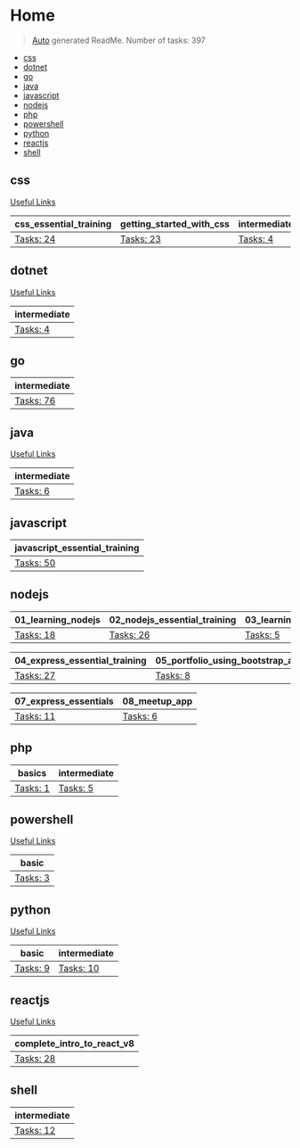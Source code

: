 # Home

> [Auto](https://github.com/codeaprendiz/learn_fullstack/blob/main/home/php/intermediate/taskset_intermediate_php/task_004_createGlobalMarkdownTable/generate-readme.php) generated ReadMe. Number of tasks: 397

- [css](#css)
- [dotnet](#dotnet)
- [go](#go)
- [java](#java)
- [javascript](#javascript)
- [nodejs](#nodejs)
- [php](#php)
- [powershell](#powershell)
- [python](#python)
- [reactjs](#reactjs)
- [shell](#shell)

## css

[Useful Links](./home/css/ReadMe_static.md)

| css_essential_training                       | getting_started_with_css                       | intermediate_html_and_css                      |
|----------------------------------------------|------------------------------------------------|------------------------------------------------|
| [Tasks: 24](home/css/css_essential_training) | [Tasks: 23](home/css/getting_started_with_css) | [Tasks: 4](home/css/intermediate_html_and_css) |

## dotnet

[Useful Links](./home/dotnet/ReadMe_static.md)

| intermediate                         |
|--------------------------------------|
| [Tasks: 4](home/dotnet/intermediate) |

## go

| intermediate                      |
|-----------------------------------|
| [Tasks: 76](home/go/intermediate) |

## java

[Useful Links](./home/java/ReadMe_static.md)

| intermediate                       |
|------------------------------------|
| [Tasks: 6](home/java/intermediate) |

## javascript

| javascript_essential_training                              |
|------------------------------------------------------------|
| [Tasks: 50](home/javascript/javascript_essential_training) |

## nodejs

| 01_learning_nodejs                          | 02_nodejs_essential_training                          | 03_learning_npm_a_package_manager                         |
|---------------------------------------------|-------------------------------------------------------|-----------------------------------------------------------|
| [Tasks: 18](home/nodejs/01_learning_nodejs) | [Tasks: 26](home/nodejs/02_nodejs_essential_training) | [Tasks: 5](home/nodejs/03_learning_npm_a_package_manager) |

| 04_express_essential_training                          | 05_portfolio_using_bootstrap_and_saas                         | 06_databases_for_nodejs_developers                          |
|--------------------------------------------------------|---------------------------------------------------------------|-------------------------------------------------------------|
| [Tasks: 27](home/nodejs/04_express_essential_training) | [Tasks: 8](home/nodejs/05_portfolio_using_bootstrap_and_saas) | [Tasks: 17](home/nodejs/06_databases_for_nodejs_developers) |

| 07_express_essentials                          | 08_meetup_app                         |
|------------------------------------------------|---------------------------------------|
| [Tasks: 11](home/nodejs/07_express_essentials) | [Tasks: 6](home/nodejs/08_meetup_app) |

## php

| basics                      | intermediate                      |
|-----------------------------|-----------------------------------|
| [Tasks: 1](home/php/basics) | [Tasks: 5](home/php/intermediate) |

## powershell

[Useful Links](./home/powershell/ReadMe_static.md)

| basic                             |
|-----------------------------------|
| [Tasks: 3](home/powershell/basic) |

## python

[Useful Links](./home/python/ReadMe_static.md)

| basic                         | intermediate                          |
|-------------------------------|---------------------------------------|
| [Tasks: 9](home/python/basic) | [Tasks: 10](home/python/intermediate) |

## reactjs

[Useful Links](./home/reactjs/ReadMe_static.md)

| complete_intro_to_react_v8                           |
|------------------------------------------------------|
| [Tasks: 28](home/reactjs/complete_intro_to_react_v8) |

## shell

| intermediate                         |
|--------------------------------------|
| [Tasks: 12](home/shell/intermediate) |
